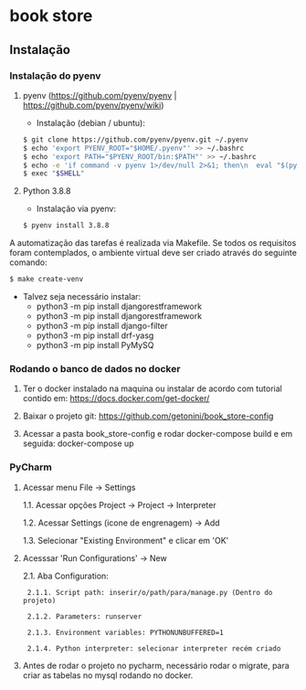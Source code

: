 # book store

## Instalação


### Instalação do pyenv

 1. pyenv (https://github.com/pyenv/pyenv | https://github.com/pyenv/pyenv/wiki)
    - Instalação (debian / ubuntu): 
    ```bash
    $ git clone https://github.com/pyenv/pyenv.git ~/.pyenv
    $ echo 'export PYENV_ROOT="$HOME/.pyenv"' >> ~/.bashrc
    $ echo 'export PATH="$PYENV_ROOT/bin:$PATH"' >> ~/.bashrc
    $ echo -e 'if command -v pyenv 1>/dev/null 2>&1; then\n  eval "$(pyenv init -)"\nfi' >> ~/.bashrc
    $ exec "$SHELL"
    ```

 2. Python 3.8.8
    - Instalação via pyenv:
    ```bash
    $ pyenv install 3.8.8
    ```

A automatização das tarefas é realizada via Makefile. Se todos os requisitos foram contemplados, o ambiente virtual 
deve ser criado através do seguinte comando:

```bash
$ make create-venv
```

- Talvez seja necessário instalar:
  - python3 -m pip install djangorestframework
  - python3 -m pip install djangorestframework
  - python3 -m pip install django-filter
  - python3 -m pip install drf-yasg
  - python3 -m pip install PyMySQ

### Rodando o banco de dados no docker

1. Ter o docker instalado na maquina ou instalar de acordo com tutorial contido em:
https://docs.docker.com/get-docker/
   
2. Baixar o projeto git: https://github.com/getonini/book_store-config

3. Acessar a pasta book_store-config e rodar docker-compose build e em seguida: docker-compose up


### PyCharm

1. Acessar menu File -> Settings

    1.1. Acessar opções Project -> Project -> Interpreter

    1.2. Acessar Settings (icone de engrenagem) -> Add

    1.3. Selecionar "Existing Environment" e clicar em 'OK'

2. Acesssar 'Run Configurations' -> New

    2.1. Aba Configuration:

        2.1.1. Script path: inserir/o/path/para/manage.py (Dentro do projeto)

        2.1.2. Parameters: runserver

        2.1.3. Environment variables: PYTHONUNBUFFERED=1

        2.1.4. Python interpreter: selecionar interpreter recém criado

3. Antes de rodar o projeto no pycharm, necessário rodar o migrate, para criar as tabelas no mysql rodando no docker.

    